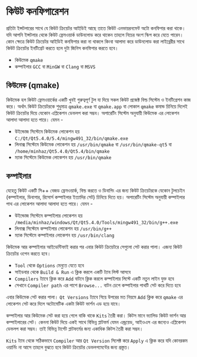 ﻿# কিউট কনফিগারেশন

প্রতিটা ইন্সটলারের সাথে যে কিউট ক্রিয়েটর আইডিই আছে তাতে কিউট এনভায়রনমেন্ট অটো কনফিগার করা থাকে। যদি আপনি ইন্সটলার থেকে কিউট ফ্রেমওয়ার্ক ডাউনলোড করে থাকেন তাহলে নিচের অংশ স্কিপ করে যেতে পারেন। কোন ক্ষেত্রে কিউট ক্রিয়েটর আইডিই কনফিগার করা না থাকলে কিংবা আলাদা করে ডাউনলোড করা লাইব্রেরীর সাথে কিউট ক্রিয়েটর ইনটিগ্রেট করতে হলে দুটা জিনিস কনফিগার করতে হবে।

* কিউমেক `qmake`
* কম্পাইলার `GCC` বা `MinGW` বা `Clang` বা `MSVS`

## কিউমেক (qmake)

কিউমেক হল কিউট ফ্রেমওয়ার্কের একটি খুবই গুরুত্বপূর্ণ টুল যা দিয়ে সকল কিউট প্রজেক্ট বিল্ড সিস্টেম ও ইনটিগ্রেশন কাজ করে। অর্থাৎ কিউট ক্রিয়েটরকে শুধুমাত্র `qmake.exe` বা `qmake.app` বা লোকাল `qmake` কমান্ড চিনিয়ে দিলেই কিউট ক্রিয়েটর দিয়ে যেকোন এপ্লিকেশন ডেভলপ করা সম্ভব। অপারেটিং সিস্টেম অনুযায়ী কিউমেক এর লোকেশন আলাদা আলাদা হতে পারে। যেমন -

* উইন্ডোজ সিস্টেমে কিউমেক লোকেশন হয় `C:/Qt/Qt5.4.0/5.4/mingw491_32/bin/qmake.exe`
* লিনাক্স সিস্টেমে কিউমেক লোকেশন হয় `/usr/bin/qmake` বা `/usr/bin/qmake-qt5` বা `/home/minhaz/Qt5.4.0/Qt5.4/bin/qmake`
* ম্যাক সিস্টেমে কিউমেক লোকেশন হয় `/usr/bin/qmake`

## কম্পাইলার

যেহেতু কিউট একটি সি++ বেজড ফ্রেমওয়ার্ক, বিল্ড করতে ও ডিবাগিং এর জন্য কিউট ক্রিয়েটরকে যেকোন টুলচেইন (কম্পাইলার, ডিবাগার, রিসোর্স কম্পাইলার ইত্যাদির সেট) চিনিয়ে দিতে হয়। অপারেটিং সিস্টেম অনুযায়ী কম্পাইলার পাথ এর লোকেশন আলাদা আলাদা হতে পারে। যেমন -

* উইন্ডোজ সিস্টেমে কম্পাইলার লোকেশন হয় `/media/minhaz/windows/Qt/Qt5.4.0/Tools/mingw491_32/bin/g++.exe`
* লিনাক্স সিস্টেমে কম্পাইলার লোকেশন হয় `/usr/bin/g++`
* ম্যাক সিস্টেমে কম্পাইলার লোকেশন হয় `/usr/bin/clang`

কিউমেক আর কম্পাইলার আইডেন্টিফাই করার পর এবার কিউট ক্রিয়েটরে সেগুলো সেট করার পালা। এজন্য কিউট ক্রিয়েটর ওপেন করতে হবে।

* `Tool` থেকে `Options` মেনুতে যেতে হবে
* সাইডবার থেকে `Build & Run` এ ক্লিক করলে একটি ট্যাব লিস্ট আসবে
* `Compilers` ট্যাবে ক্লিক করে `Add` বাটনে ক্লিক করলে কম্পাইলার লিস্টে একটি নতুন লাইন যুক্ত হবে
* সেখানে `Compiler path` এর পাশে `Browse...` বাটন চেপে কম্পাইলার পাথটি সেট করে দিতে হবে

এবার কিউমেক সেট করার পালা। `Qt Versions` ট্যাবে গিয়ে উপরের মত নিয়মে `Add` ক্লিক করে `qmake` এর লোকেশন সেট করে দিলে অটোমেটিক একটা কিউট ভার্শন এড হয়ে যাবে।

কম্পাইলার আর কিউমেক সেট করা হয়ে গেলে বাকি থাকে `Kits` তৈরী করা। কিটস মানে ভ্যালিড কিউট ভার্শন আর কম্পাইলারের সেট। কেননা কিউট দিয়ে একই সাথে বিভিন্ন প্লাটফর্ম যেমন এন্ড্রয়েড, আইওএস এর জন্যেও এপ্লিকেশন ডেভলপ করা সম্ভব। তাই বিভিন্ন টার্গেট প্লাটফর্মের জন্য একাধিক কিটস তৈরী করা সম্ভব।

`Kits` ট্যাব থেকে সঠিকভাবে `Compiler` আর `Qt Version` সিলেক্ট করে `Apply` এ ক্লিক করে যদি কোনরকম ওয়ার্নিং না আসে তাহলে বুঝতে হবে কিউট ক্রিয়েটর ডেভলপমেন্টের জন্য প্রস্তুত।
